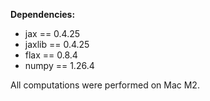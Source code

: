 **Dependencies:**
- jax == 0.4.25
- jaxlib == 0.4.25
- flax == 0.8.4
- numpy == 1.26.4

All computations were performed on Mac M2.
